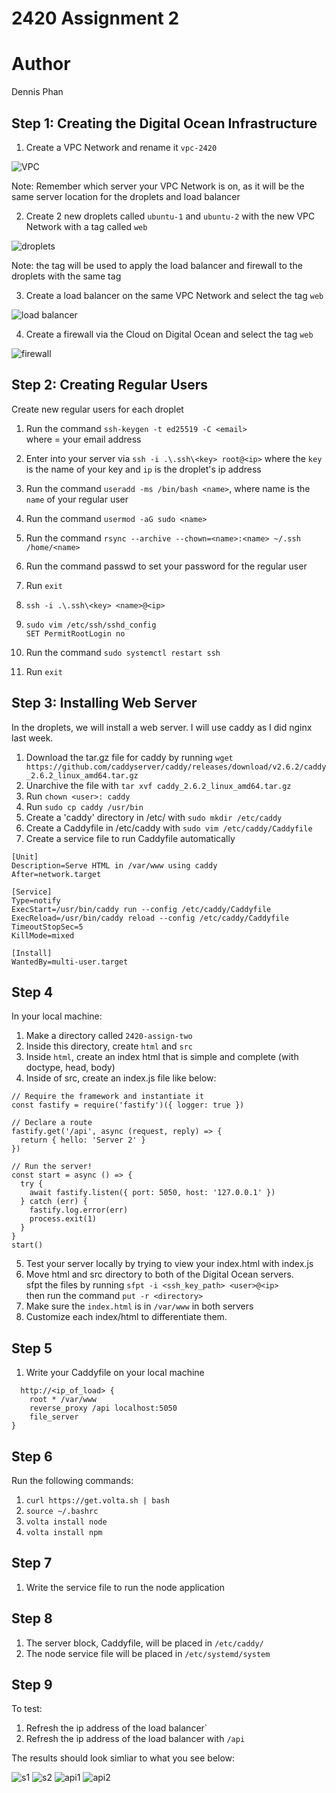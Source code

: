 # 2420 Assignment 2

# Author  
Dennis Phan

## Step 1: Creating the Digital Ocean Infrastructure 

1. Create a VPC Network  and rename it `vpc-2420`

![VPC](/images/vpc-2420.png)

Note: Remember which server your VPC Network is on, as it will be the same server location for the droplets and load balancer  
  
2. Create 2 new droplets called `ubuntu-1` and `ubuntu-2` with the new VPC Network with a tag called `web`

![droplets](/images/droplets.png)

Note: the tag will be used to apply the load balancer and firewall to the droplets with the same tag

3. Create a load balancer on the same VPC Network and select the tag `web`

![load balancer](/images/loadbalancer.png)

4. Create a firewall via the Cloud on Digital Ocean and select the tag `web`

![firewall](/images/fw-2420.png)

## Step 2: Creating Regular Users 

Create new regular users for each droplet

1. Run the command `ssh-keygen -t ed25519 -C <email>`  
where <email> = your email address
2. Enter into your server via `ssh -i .\.ssh\<key> root@<ip>` where the `key` is the name of your key and `ip` is the droplet's ip address
3. Run the command `useradd -ms /bin/bash <name>`, where name is the `name` of your regular user
4. Run the command `usermod -aG sudo <name>`
5. Run the command `rsync --archive --chown=<name>:<name> ~/.ssh /home/<name>`
6. Run the command passwd <name> to set your password for the regular user
7. Run `exit`

8. `ssh -i .\.ssh\<key> <name>@<ip>`
9. `sudo vim /etc/ssh/sshd_config`  
`SET PermitRootLogin no`
10. Run the command `sudo systemctl restart ssh`
11. Run `exit`

## Step 3: Installing Web Server

In the droplets, we will install a web server. I will use caddy as I did nginx last week.

1. Download the tar.gz file for caddy by running `wget https://github.com/caddyserver/caddy/releases/download/v2.6.2/caddy_2.6.2_linux_amd64.tar.gz`
2. Unarchive the file with `tar xvf caddy_2.6.2_linux_amd64.tar.gz`
3. Run `chown <user>: caddy`
4. Run `sudo cp caddy /usr/bin`
5. Create a 'caddy' directory in /etc/ with `sudo mkdir /etc/caddy`
6. Create a Caddyfile in /etc/caddy with `sudo vim /etc/caddy/Caddyfile`
7. Create a service file to run Caddyfile automatically

  ```
[Unit]
Description=Serve HTML in /var/www using caddy
After=network.target

[Service]
Type=notify
ExecStart=/usr/bin/caddy run --config /etc/caddy/Caddyfile
ExecReload=/usr/bin/caddy reload --config /etc/caddy/Caddyfile
TimeoutStopSec=5
KillMode=mixed

[Install]
WantedBy=multi-user.target
```

## Step 4

In your local machine:

  1. Make a directory called `2420-assign-two`
  2. Inside this directory, create `html` and `src`
  3. Inside `html`, create an index html that is simple and complete (with doctype, head, body)
  4. Inside of src, create an index.js file like below:

```
// Require the framework and instantiate it
const fastify = require('fastify')({ logger: true })

// Declare a route
fastify.get('/api', async (request, reply) => {
  return { hello: 'Server 2' }
})

// Run the server!
const start = async () => {
  try {
    await fastify.listen({ port: 5050, host: '127.0.0.1' })
  } catch (err) {
    fastify.log.error(err)
    process.exit(1)
  }
}
start()
```
  5. Test your server locally by trying to view your index.html with index.js
  6. Move html and src directory to both of the Digital Ocean servers.  
     sfpt the files by running `sfpt -i <ssh_key_path> <user>@<ip>`  
     then run the command `put -r <directory>`
  7. Make sure the `index.html` is in `/var/www` in both servers
  8. Customize each index/html to differentiate them.

## Step 5

1. Write your Caddyfile on your local machine  
```
  http://<ip_of_load> {  
    root * /var/www
    reverse_proxy /api localhost:5050  
    file_server
}  
```

## Step 6
  
  Run the following commands:
  1. `curl https://get.volta.sh | bash`
  2. `source ~/.bashrc`
  3. `volta install node`
  4. `volta install npm`
  
## Step 7
  
  1. Write the service file to run the node application
  
## Step 8
  
  1. The server block, Caddyfile, will be placed in `/etc/caddy/`
  2. The node service file will be placed in `/etc/systemd/system`

## Step 9

   To test:
  1. Refresh the ip address of the load balancer`
  2. Refresh the ip address of the load balancer with `/api`
  
  The results should look simliar to what you see below:
  
  ![s1](/images/server11.png)
  ![s2](/images/server22.png)
  ![api1](/images/server1api.png)
  ![api2](/images/server2api.png)
  
